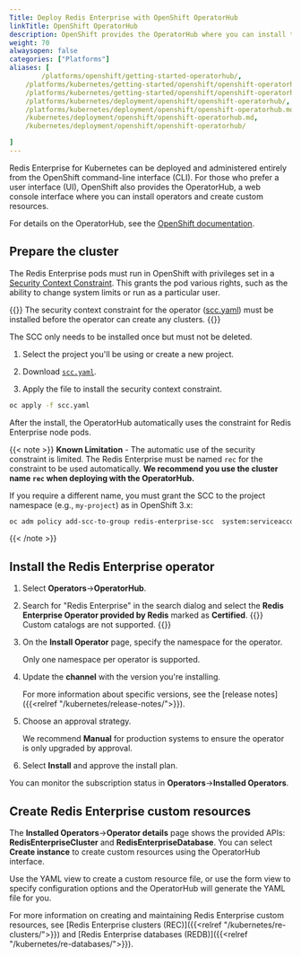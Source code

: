 ```yaml
---
Title: Deploy Redis Enterprise with OpenShift OperatorHub
linkTitle: OpenShift OperatorHub
description: OpenShift provides the OperatorHub where you can install the Redis Enterprise operator from the administrator user interface.
weight: 70
alwaysopen: false
categories: ["Platforms"]
aliases: [
        /platforms/openshift/getting-started-operatorhub/,
    /platforms/kubernetes/getting-started/openshift/openshift-operatorhub/,
    /platforms/kubernetes/getting-started/openshift/openshift-operatorhub.md,
    /platforms/kubernetes/deployment/openshift/openshift-operatorhub/,
    /platforms/kubernetes/deployment/openshift/openshift-operatorhub.md,
    /kubernetes/deployment/openshift/openshift-operatorhub.md,
    /kubernetes/deployment/openshift/openshift-operatorhub/

]
---
```


Redis Enterprise for Kubernetes can be deployed and administered entirely from the OpenShift command-line interface (CLI). For those who prefer a user interface (UI), OpenShift also provides the OperatorHub, a web console interface where you can install operators and create custom resources.

For details on the OperatorHub, see the [OpenShift documentation](https://docs.openshift.com/container-platform/4.11/operators/index.html).

## Prepare the cluster

The Redis Enterprise pods must run in OpenShift with privileges set in a [Security Context Constraint](https://docs.openshift.com/container-platform/4.4/authentication/managing-security-context-constraints.html#security-context-constraints-about_configuring-internal-oauth). This grants the pod various rights, such as the ability to change system limits or run as a particular user.

{{<warning>}}
The security context constraint for the operator
([scc.yaml](https://github.com/RedisLabs/redis-enterprise-k8s-docs/blob/master/openshift/scc.yaml)) must be installed before the operator can create any clusters.
{{</warning>}}

The SCC only needs to be installed once but must not be deleted.

1. Select the project you'll be using or create a new project.

1. Download [`scc.yaml`](https://github.com/RedisLabs/redis-enterprise-k8s-docs/blob/master/openshift/scc.yaml).

1. Apply the file to install the security context constraint.

  ```sh
  oc apply -f scc.yaml
  ```

After the install, the OperatorHub automatically uses the constraint for Redis Enterprise node pods.

{{< note >}}
**Known Limitation** - The automatic use of the security constraint is limited. The
Redis Enterprise must be named `rec` for the constraint to be used automatically.  **We recommend you use the cluster name `rec` when deploying with
the OperatorHub.**

If you require a different name, you must grant the SCC to the project
namespace (e.g., `my-project`) as in OpenShift 3.x:

```sh
oc adm policy add-scc-to-group redis-enterprise-scc  system:serviceaccounts:my-project
```
{{< /note >}}

## Install the Redis Enterprise operator

1. Select **Operators**->**OperatorHub**.

1. Search for "Redis Enterprise" in the search dialog and select the **Redis Enterprise Operator provided by Redis** marked as **Certified**.
  {{<note>}}
  Custom catalogs are not supported.
  {{</note>}}

1. On the **Install Operator** page, specify the namespace for the operator.

    Only one namespace per operator is supported.

1. Update the **channel** with the version you're installing.

    For more information about specific versions, see the [release notes]({{<relref "/kubernetes/release-notes/">}}).

1. Choose an approval strategy.

    We recommend **Manual** for production systems to ensure the operator is only upgraded by approval.

1. Select **Install** and approve the install plan.

You can monitor the subscription status in **Operators**->**Installed Operators**.

## Create Redis Enterprise custom resources

The **Installed Operators**->**Operator details** page shows the provided APIs: **RedisEnterpriseCluster** and **RedisEnterpriseDatabase**. You can select **Create instance** to create custom resources using the OperatorHub interface.

Use the YAML view to create a custom resource file, or use the form view to specify configuration options and the OperatorHub will generate the YAML file for you.

For more information on creating and maintaining Redis Enterprise custom resources, see [Redis Enterprise clusters (REC)]({{<relref "/kubernetes/re-clusters/">}}) and [Redis Enterprise databases (REDB)]({{<relref "/kubernetes/re-databases/">}}).
